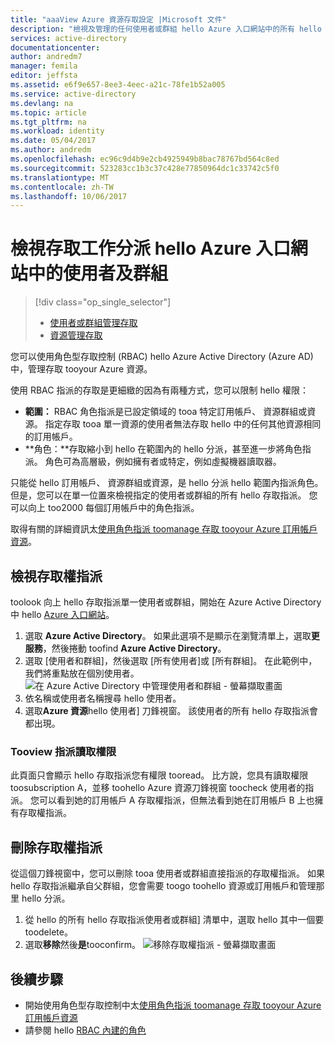 ```yaml
---
title: "aaaView Azure 資源存取設定 |Microsoft 文件"
description: "檢視及管理的任何使用者或群組 hello Azure 入口網站中的所有 hello 角色型存取控制指派"
services: active-directory
documentationcenter: 
author: andredm7
manager: femila
editor: jeffsta
ms.assetid: e6f9e657-8ee3-4eec-a21c-78fe1b52a005
ms.service: active-directory
ms.devlang: na
ms.topic: article
ms.tgt_pltfrm: na
ms.workload: identity
ms.date: 05/04/2017
ms.author: andredm
ms.openlocfilehash: ec96c9d4b9e2cb4925949b8bac78767bd564c8ed
ms.sourcegitcommit: 523283cc1b3c37c428e77850964dc1c33742c5f0
ms.translationtype: MT
ms.contentlocale: zh-TW
ms.lasthandoff: 10/06/2017
---
```

# <a name="view-access-assignments-for-users-and-groups-in-hello-azure-portal"></a>檢視存取工作分派 hello Azure 入口網站中的使用者及群組
> [!div class="op_single_selector"]
> * [使用者或群組管理存取](role-based-access-control-manage-assignments.md)
> * [資源管理存取](role-based-access-control-configure.md)

您可以使用角色型存取控制 (RBAC) hello Azure Active Directory (Azure AD) 中，管理存取 tooyour Azure 資源。 

使用 RBAC 指派的存取是更細緻的因為有兩種方式，您可以限制 hello 權限：

* **範圍：** RBAC 角色指派是已設定領域的 tooa 特定訂用帳戶、 資源群組或資源。 指定存取 tooa 單一資源的使用者無法存取 hello 中的任何其他資源相同的訂用帳戶。
* **角色：**存取縮小到 hello 在範圍內的 hello 分派，甚至進一步將角色指派。 角色可為高層級，例如擁有者或特定，例如虛擬機器讀取器。

只能從 hello 訂用帳戶、 資源群組或資源，是 hello 分派 hello 範圍內指派角色。 但是，您可以在單一位置來檢視指定的使用者或群組的所有 hello 存取指派。 您可以向上 too2000 每個訂用帳戶中的角色指派。 

取得有關的詳細資訊太[使用角色指派 toomanage 存取 tooyour Azure 訂用帳戶資源](role-based-access-control-configure.md)。

## <a name="view-access-assignments"></a>檢視存取權指派
toolook 向上 hello 存取指派單一使用者或群組，開始在 Azure Active Directory 中 hello [Azure 入口網站](http://portal.azure.com)。

1. 選取 **Azure Active Directory**。 如果此選項不是顯示在瀏覽清單上，選取**更服務**，然後捲動 toofind **Azure Active Directory**。
2. 選取 [使用者和群組]，然後選取 [所有使用者]或 [所有群組]。 在此範例中，我們將重點放在個別使用者。
    ![在 Azure Active Directory 中管理使用者和群組 - 螢幕擷取畫面](./media/role-based-access-control-manage-assignments/rbac_users_groups.png)
3. 依名稱或使用者名稱搜尋 hello 使用者。
4. 選取**Azure 資源**hello 使用者] 刀鋒視窗。 該使用者的所有 hello 存取指派會都出現。

### <a name="read-permissions-tooview-assignments"></a>Tooview 指派讀取權限
此頁面只會顯示 hello 存取指派您有權限 tooread。 比方說，您具有讀取權限 toosubscription A，並移 toohello Azure 資源刀鋒視窗 toocheck 使用者的指派。 您可以看到她的訂用帳戶 A 存取權指派，但無法看到她在訂用帳戶 B 上也擁有存取權指派。

## <a name="delete-access-assignments"></a>刪除存取權指派
從這個刀鋒視窗中，您可以刪除 tooa 使用者或群組直接指派的存取權指派。 如果 hello 存取指派繼承自父群組，您會需要 toogo toohello 資源或訂用帳戶和管理那里 hello 分派。

1. 從 hello 的所有 hello 存取指派使用者或群組] 清單中，選取 hello 其中一個要 toodelete。
2. 選取**移除**然後**是**tooconfirm。
    ![移除存取權指派 - 螢幕擷取畫面](./media/role-based-access-control-manage-assignments/delete_assignment.png)

## <a name="next-steps"></a>後續步驟

* 開始使用角色型存取控制中太[使用角色指派 toomanage 存取 tooyour Azure 訂用帳戶資源](role-based-access-control-configure.md)
* 請參閱 hello [RBAC 內建的角色](role-based-access-built-in-roles.md)

